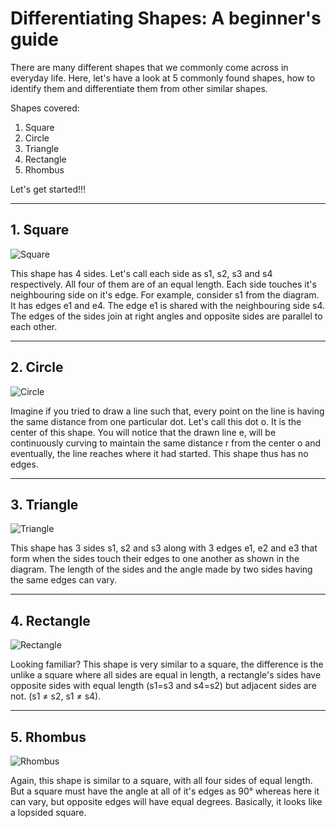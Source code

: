 # Differentiating Shapes: A beginner's guide

There are many different shapes that we commonly come across in everyday life. Here, let's have a look at 5 commonly found shapes, how to identify them and differentiate them from other similar shapes.

Shapes covered:

1. Square
2. Circle
3. Triangle
4. Rectangle
5. Rhombus

Let's get started!!!

---

## 1. Square

  ![Square](https://github.com/user-attachments/assets/f518b164-5b1c-4848-bae5-ac89c22676af)

This shape has 4 sides. Let's call each side as s1, s2, s3 and s4 respectively. All four of them are of an equal length. Each side touches it's neighbouring side on it's edge. For example, consider s1 from the diagram. It has edges e1 and e4. The edge e1 is shared with the neighbouring side s4. The edges of the sides join at right angles and opposite sides are parallel to each other.

---

## 2. Circle

![Circle](https://github.com/user-attachments/assets/be412420-b104-4c9f-b439-fefd6adefcdb)

Imagine if you tried to draw a line such that, every point on the line is having the same distance from one particular dot. Let's call this dot o. It is the center of this shape. You will notice that the drawn line e, will be continuously curving to maintain the same distance r from the center o and eventually, the line reaches where it had started. This shape thus has no edges.


---

## 3. Triangle

![Triangle](https://github.com/user-attachments/assets/9a8a2025-9cea-4a46-b844-93270d321ab2)

This shape has 3 sides s1, s2 and s3 along with 3 edges e1, e2 and e3 that form when the sides touch their edges to one another as shown in the diagram. The length of the sides and the angle made by two sides having the same edges can vary.


---

## 4. Rectangle

![Rectangle](https://github.com/user-attachments/assets/b5c229c3-ee53-461c-815f-143bea7226aa)

Looking familiar? This shape is very similar to a square, the difference is the unlike a square where all sides are equal in length, a rectangle's sides have opposite sides with equal length (s1=s3 and s4=s2) but adjacent sides are not. (s1 ≠ s2, s1 ≠ s4).

---

## 5. Rhombus

![Rhombus](https://github.com/user-attachments/assets/d4045238-2931-4547-a383-40dd63478711)

Again, this shape is similar to a square, with all four sides of equal length. But a square must have the angle at all of it's edges as 90° whereas here it can vary, but opposite edges will have equal degrees. Basically, it looks like a lopsided square.

